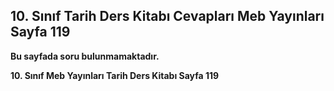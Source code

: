 ## 10. Sınıf Tarih Ders Kitabı Cevapları Meb Yayınları Sayfa 119

**Bu sayfada soru bulunmamaktadır.**

**10. Sınıf Meb Yayınları Tarih Ders Kitabı Sayfa 119**